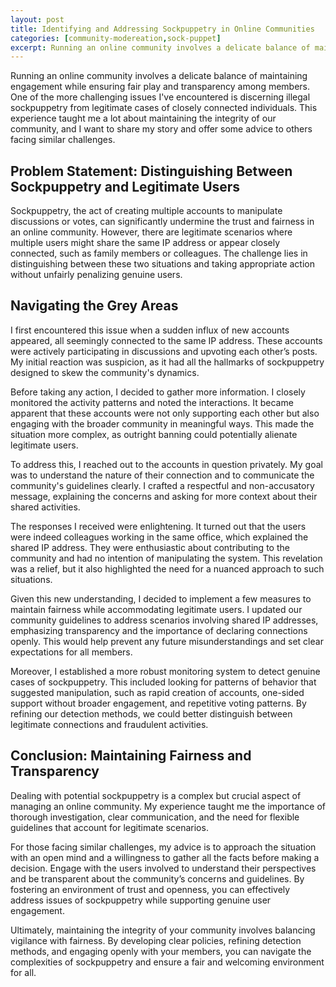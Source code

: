 ```yaml
---
layout: post
title: Identifying and Addressing Sockpuppetry in Online Communities
categories: [community-modereation,sock-puppet]
excerpt: Running an online community involves a delicate balance of maintaining engagement while ensuring fair play and transparency among members. One of the more challenging issues I've encountered is discerning illegal sockpuppetry from legitimate cases of closely connected individuals. This experience taught me a lot about maintaining the integrity of our community, and I want to share my story and offer some advice to others facing similar challenges.
---
```


Running an online community involves a delicate balance of maintaining engagement while ensuring fair play and transparency among members. One of the more challenging issues I've encountered is discerning illegal sockpuppetry from legitimate cases of closely connected individuals. This experience taught me a lot about maintaining the integrity of our community, and I want to share my story and offer some advice to others facing similar challenges.

## Problem Statement: Distinguishing Between Sockpuppetry and Legitimate Users

Sockpuppetry, the act of creating multiple accounts to manipulate discussions or votes, can significantly undermine the trust and fairness in an online community. However, there are legitimate scenarios where multiple users might share the same IP address or appear closely connected, such as family members or colleagues. The challenge lies in distinguishing between these two situations and taking appropriate action without unfairly penalizing genuine users.

## Navigating the Grey Areas

I first encountered this issue when a sudden influx of new accounts appeared, all seemingly connected to the same IP address. These accounts were actively participating in discussions and upvoting each other’s posts. My initial reaction was suspicion, as it had all the hallmarks of sockpuppetry designed to skew the community's dynamics.

Before taking any action, I decided to gather more information. I closely monitored the activity patterns and noted the interactions. It became apparent that these accounts were not only supporting each other but also engaging with the broader community in meaningful ways. This made the situation more complex, as outright banning could potentially alienate legitimate users.

To address this, I reached out to the accounts in question privately. My goal was to understand the nature of their connection and to communicate the community's guidelines clearly. I crafted a respectful and non-accusatory message, explaining the concerns and asking for more context about their shared activities.

The responses I received were enlightening. It turned out that the users were indeed colleagues working in the same office, which explained the shared IP address. They were enthusiastic about contributing to the community and had no intention of manipulating the system. This revelation was a relief, but it also highlighted the need for a nuanced approach to such situations.

Given this new understanding, I decided to implement a few measures to maintain fairness while accommodating legitimate users. I updated our community guidelines to address scenarios involving shared IP addresses, emphasizing transparency and the importance of declaring connections openly. This would help prevent any future misunderstandings and set clear expectations for all members.

Moreover, I established a more robust monitoring system to detect genuine cases of sockpuppetry. This included looking for patterns of behavior that suggested manipulation, such as rapid creation of accounts, one-sided support without broader engagement, and repetitive voting patterns. By refining our detection methods, we could better distinguish between legitimate connections and fraudulent activities.

## Conclusion: Maintaining Fairness and Transparency

Dealing with potential sockpuppetry is a complex but crucial aspect of managing an online community. My experience taught me the importance of thorough investigation, clear communication, and the need for flexible guidelines that account for legitimate scenarios.

For those facing similar challenges, my advice is to approach the situation with an open mind and a willingness to gather all the facts before making a decision. Engage with the users involved to understand their perspectives and be transparent about the community’s concerns and guidelines. By fostering an environment of trust and openness, you can effectively address issues of sockpuppetry while supporting genuine user engagement.

Ultimately, maintaining the integrity of your community involves balancing vigilance with fairness. By developing clear policies, refining detection methods, and engaging openly with your members, you can navigate the complexities of sockpuppetry and ensure a fair and welcoming environment for all.

